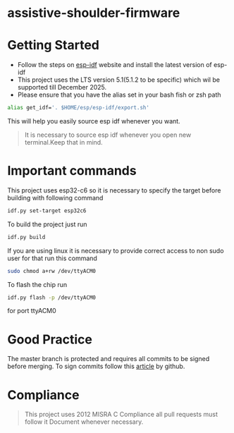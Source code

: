 # assistive-shoulder-firmware

# Getting Started
- Follow the steps on [esp-idf](https://docs.espressif.com/projects/esp-idf/en/stable/esp32c6/get-started/linux-macos-setup.html) website and install the latest version of esp-idf
- This project uses the LTS version 5.1(5.1.2 to be specific) which wil be supported till December 2025.
- Please ensure that you have the alias set in your bash fish or zsh path
```bash
alias get_idf='. $HOME/esp/esp-idf/export.sh'
```
This will help you easily source esp idf whenever you want. 
> It is necessary to source esp idf whenever you open new terminal.Keep that in mind.

# Important commands
This project uses esp32-c6 so it is necessary to specify the target before building with following command
```bash
idf.py set-target esp32c6
```
To build the project just run 
```bash
idf.py build
```
If you are using linux it is necessary to provide correct access to non sudo user for that run this command
```bash
sudo chmod a+rw /dev/ttyACM0
```
To flash the chip run
```bash
idf.py flash -p /dev/ttyACM0
```
for port ttyACM0

# Good Practice
The master branch is protected and requires all commits to be signed before merging.
To sign commits follow this [article](https://docs.github.com/en/authentication/managing-commit-signature-verification/adding-a-gpg-key-to-your-github-account) by github.

# Compliance
> This project uses 2012 MISRA C Compliance all pull requests must follow it 
> Document whenever necessary.

